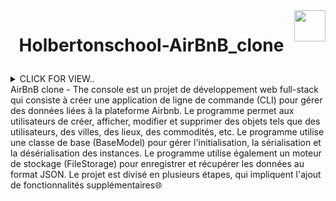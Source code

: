 <img  height="50px" align="right" src="https://apply.holbertonschool.com/holberton-logo.png">

# <p align="center">Holbertonschool-AirBnB_clone</p>
<details>
<summary>
CLICK FOR VIEW.. 
</summary>
	<a href="#authors">Authors</a>
</details>
AirBnB clone - The console est un projet de développement web full-stack qui consiste à créer une application de ligne de commande (CLI) pour gérer des données liées à la plateforme Airbnb. Le programme permet aux utilisateurs de créer, afficher, modifier et supprimer des objets tels que des utilisateurs, des villes, des lieux, des commodités, etc. Le programme utilise une classe de base (BaseModel) pour gérer l'initialisation, la sérialisation et la désérialisation des instances. Le programme utilise également un moteur de stockage (FileStorage) pour enregistrer et récupérer les données au format JSON. Le projet est divisé en plusieurs étapes, qui impliquent l'ajout de fonctionnalités supplémentaires🌐

